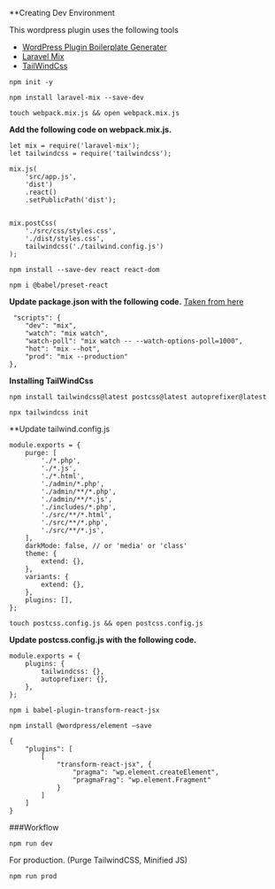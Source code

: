 **Creating Dev Environment

This wordpress plugin uses the following tools
* [WordPress Plugin Boilerplate Generater](https://wppb.me/)
* [Laravel Mix](https://laravel-mix.com/)
* [TailWindCss](https://tailwindcss.com/)

```
npm init -y
```



```
npm install laravel-mix --save-dev
```



```
touch webpack.mix.js && open webpack.mix.js
```

**Add the following code on webpack.mix.js.**

```
let mix = require('laravel-mix');
let tailwindcss = require('tailwindcss');

mix.js(
    'src/app.js', 
    'dist')
    .react()
    .setPublicPath('dist');


mix.postCss(
    './src/css/styles.css',
    './dist/styles.css',
	tailwindcss('./tailwind.config.js')
);

```

```
npm install --save-dev react react-dom
```

```
npm i @babel/preset-react
```

**Update package.json with the following code.** [Taken from here](https://github.com/JeffreyWay/laravel-mix/commit/ea8facd1bd8aadc719f03e7cd03603d4fb797bd1)

```
 "scripts": {
    "dev": "mix",
    "watch": "mix watch",
    "watch-poll": "mix watch -- --watch-options-poll=1000",
    "hot": "mix --hot",
    "prod": "mix --production"
},
```

**Installing TailWindCss**

```
npm install tailwindcss@latest postcss@latest autoprefixer@latest
```

```
npx tailwindcss init
```

**Update tailwind.config.js

```
module.exports = {
	purge: [
		'./*.php',
		'./*.js',
		'./*.html',
		'./admin/*.php',
		'./admin/**/*.php',
		'./admin/**/*.js',
		'./includes/*.php',
		'./src/**/*.html',
		'./src/**/*.php',
		'./src/**/*.js',
	],
	darkMode: false, // or 'media' or 'class'
	theme: {
		extend: {},
	},
	variants: {
		extend: {},
	},
	plugins: [],
};
```

```
touch postcss.config.js && open postcss.config.js
```

**Update postcss.config.js with the following code.**

```
module.exports = {
    plugins: {
        tailwindcss: {},
        autoprefixer: {},
    },
};
```
```
npm i babel-plugin-transform-react-jsx
```

```
npm install @wordpress/element —save
```

```
{
    "plugins": [
        [ 
            "transform-react-jsx", {
                "pragma": "wp.element.createElement",
                "pragmaFrag": "wp.element.Fragment"    
            } 
        ]
    ]
}
```






###Workflow
```
npm run dev
```

For production. (Purge TailwindCSS, Minified JS)

```
npm run prod
```
